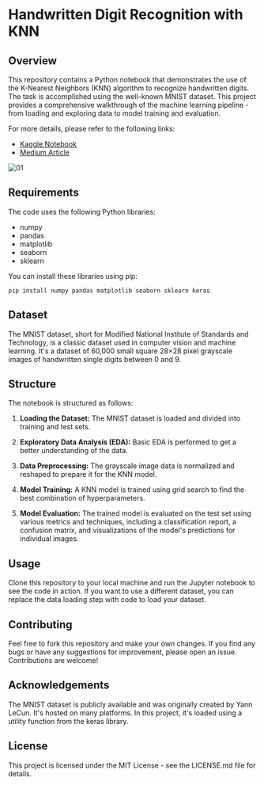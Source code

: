 # Handwritten Digit Recognition with KNN

## Overview

This repository contains a Python notebook that demonstrates the use of the K-Nearest Neighbors (KNN) algorithm to recognize handwritten digits. The task is accomplished using the well-known MNIST dataset. This project provides a comprehensive walkthrough of the machine learning pipeline - from loading and exploring data to model training and evaluation.


For more details, please refer to the following links:

- [Kaggle Notebook](https://www.kaggle.com/your-kaggle-notebook-link)
- [Medium Article](https://www.medium.com/your-medium-article-link)


![01](https://github.com/abdullah1772/Classify-Handwritten-Digits-using-KNN/assets/88187437/5b22b06c-7d14-4ee5-98dd-0bef641c5c5a)



## Requirements

The code uses the following Python libraries:
- numpy
- pandas
- matplotlib
- seaborn
- sklearn

You can install these libraries using pip:

```
pip install numpy pandas matplotlib seaborn sklearn keras
```

## Dataset

The MNIST dataset, short for Modified National Institute of Standards and Technology, is a classic dataset used in computer vision and machine learning. It's a dataset of 60,000 small square 28×28 pixel grayscale images of handwritten single digits between 0 and 9.

## Structure

The notebook is structured as follows:

1. **Loading the Dataset:** The MNIST dataset is loaded and divided into training and test sets.

2. **Exploratory Data Analysis (EDA):** Basic EDA is performed to get a better understanding of the data.

3. **Data Preprocessing:** The grayscale image data is normalized and reshaped to prepare it for the KNN model.

4. **Model Training:** A KNN model is trained using grid search to find the best combination of hyperparameters.

5. **Model Evaluation:** The trained model is evaluated on the test set using various metrics and techniques, including a classification report, a confusion matrix, and visualizations of the model's predictions for individual images.

## Usage

Clone this repository to your local machine and run the Jupyter notebook to see the code in action. If you want to use a different dataset, you can replace the data loading step with code to load your dataset.

## Contributing

Feel free to fork this repository and make your own changes. If you find any bugs or have any suggestions for improvement, please open an issue. Contributions are welcome!

## Acknowledgements

The MNIST dataset is publicly available and was originally created by Yann LeCun. It's hosted on many platforms. In this project, it's loaded using a utility function from the keras library.

## License

This project is licensed under the MIT License - see the LICENSE.md file for details.
